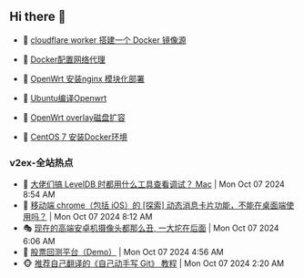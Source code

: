 ## Hi there 👋

<!--
**dkyg666/dkyg666** is a ✨ _special_ ✨ repository because its `README.md` (this file) appears on your GitHub profile.

Here are some ideas to get you started:

- 🔭 I’m currently working on ...
- 🌱 I’m currently learning ...
- 👯 I’m looking to collaborate on ...
- 🤔 I’m looking for help with ...
- 💬 Ask me about ...
- 📫 How to reach me: ...
- 😄 Pronouns: ...
- ⚡ Fun fact: ...
-->

<!-- BLOG-POST-LIST:START -->
- 🦩 [cloudflare worker 搭建一个 Docker 镜像源](http://blog.1996099.xyz/archives/cloudflare-worker-da-jian-yi-ge-docker-jing-xiang-zhan) 

- 🚦 [Docker配置网络代理](http://blog.1996099.xyz/archives/dockerpei-zhi-wang-luo-dai-li) 

- 🫶 [OpenWrt 安装nginx 模块化部署](http://blog.1996099.xyz/archives/openwrt-an-zhuang-nginx-mo-kuai-hua-bu-shu) 

- 🦄 [Ubuntu编译Openwrt](http://blog.1996099.xyz/archives/ubuntuzi-bian-yi-openwrt) 

- 🐻 [OpenWrt overlay磁盘扩容](http://blog.1996099.xyz/archives/openwrt-overlay) 

- 🤖 [CentOS 7 安装Docker环境](http://blog.1996099.xyz/archives/centos-docker) 
<!-- BLOG-POST-LIST:END -->

### v2ex-全站热点
<!-- v2ex:START -->
- 🥸 [大佬们搞 LevelDB 时都用什么工具查看调试？ Mac](https://www.v2ex.com/t/1078050#reply0) | Mon Oct 07 2024 8:54 AM
- 🤗 [移动端 chrome（包括 iOS）的 [探索] 动态消息卡片功能，不能在桌面端使用吗？](https://www.v2ex.com/t/1078046#reply0) | Mon Oct 07 2024 8:12 AM
- 🎭 [现在的高端安卓机摄像头都那么丑, 一大坨在后面](https://www.v2ex.com/t/1078022#reply28) | Mon Oct 07 2024 6:06 AM
- 🥷 [股票回测平台（Demo）](https://www.v2ex.com/t/1078016#reply0) | Mon Oct 07 2024 4:56 AM
- 🐵 [推荐自己翻译的《自己动手写 Git》 教程](https://www.v2ex.com/t/1077983#reply6) | Mon Oct 07 2024 2:20 AM<!-- v2ex:END -->

